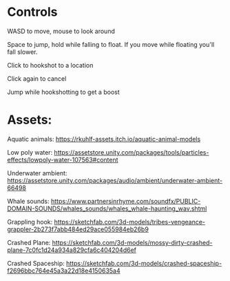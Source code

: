 # Controls

WASD to move, mouse to look around

Space to jump, hold while falling to float. If you move while floating you'll fall slower.

Click to hookshot to a location

Click again to cancel

Jump while hookshotting to get a boost

 #

# Assets:

Aquatic animals: https://rkuhlf-assets.itch.io/aquatic-animal-models

Low poly water: https://assetstore.unity.com/packages/tools/particles-effects/lowpoly-water-107563#content

Underwater ambient: https://assetstore.unity.com/packages/audio/ambient/underwater-ambient-66498

Whale sounds: https://www.partnersinrhyme.com/soundfx/PUBLIC-DOMAIN-SOUNDS/whales_sounds/whales_whale-haunting_wav.shtml

Grappling hook: https://sketchfab.com/3d-models/tribes-vengeance-grappler-2b273f7abb484ed29ace055984eb26b9

Crashed Plane: https://sketchfab.com/3d-models/mossy-dirty-crashed-plane-7c0fc1d24a934a829cfa6c404204d6ef

Crashed Spaceship: https://sketchfab.com/3d-models/crashed-spaceship-f2696bbc764e45a3a22d18e4150635a4
